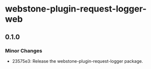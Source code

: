 # webstone-plugin-request-logger-web

## 0.1.0

### Minor Changes

- 23575e3: Release the webstone-plugin-request-logger package.

